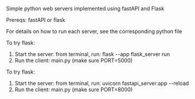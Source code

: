 Simple python web servers implemented using fastAPI and Flask

Prereqs: fastAPI or flask

For details on how to run each server, see the corresponding python file

To try flask:
1. Start the server: from terminal, run: flask --app flask_server run
2. Run the client: main.py (make sure PORT=5000)

To try flask:
1. Start the server: from terminal, run: uvicorn fastapi_server:app --reload
2. Run the client: main.py (make sure PORT=8000)

